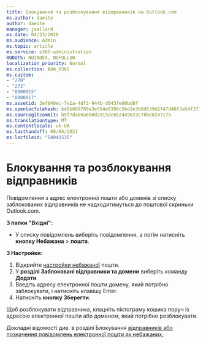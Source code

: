 ```yaml
---
title: Блокування та розблокування відправників на Outlook.com
ms.author: daeite
author: daeite
manager: joallard
ms.date: 04/23/2020
ms.audience: Admin
ms.topic: article
ms.service: o365-administration
ROBOTS: NOINDEX, NOFOLLOW
localization_priority: Normal
ms.collection: Adm_O365
ms.custom:
- "270"
- "272"
- "8000015"
- "8000017"
ms.assetid: 2ef840ec-7e1a-4df2-944b-d643fe08bd8f
ms.openlocfilehash: b49b869700a3e564e0386c5bd2e3b8d539d2f47d48f3a54f3718c770ccc9a0bd
ms.sourcegitcommit: b5f7da89a650d2915dc652449623c78be6247175
ms.translationtype: MT
ms.contentlocale: uk-UA
ms.lasthandoff: 08/05/2021
ms.locfileid: "54041535"
---
```

# <a name="block-or-unblock-senders"></a>Блокування та розблокування відправників

Повідомлення з адрес електронної пошти або доменів зі списку заблокованих відправників не надходитимуться до поштової скриньки Outlook.com.

**З папки "Вхідні":**

- У списку повідомлень виберіть повідомлення, а потім натисніть **кнопку Небажана**  >  **пошта**.

**З Настройки:**

1. Відкрийте [настройки небажаної](https://outlook.live.com/mail/options/mail/junkEmail) пошти.
2. У **розділі Заблоковані відправники та домени** виберіть команду **Додати**.
3. Введіть адресу електронної пошти домену, який потрібно заблокувати, і натисніть клавішу Enter.
4. Натисніть **кнопку Зберегти**.

Щоб розблокувати відправника, клацніть піктограму кошика поруч із адресою електронної пошти або доменом, який потрібно розблокувати.

Докладні відомості див. в розділі Блокування [відправників або позначення повідомлень електронної пошти як небажаних.](https://support.office.com/article/a3ece97b-82f8-4a5e-9ac3-e92fa6427ae4?wt.mc_id=Office_Outlook_com_Alchemy)
